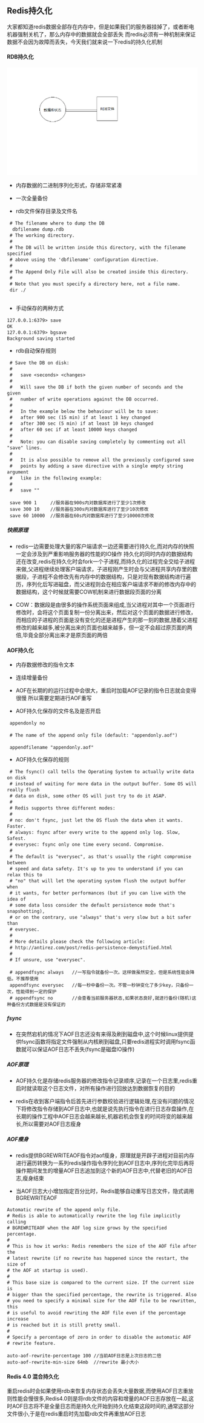 ## Redis持久化


大家都知道redis数据全部存在内存中，但是如果我们的服务器挂掉了，或者断电机器强制关机了，那么内存中的数据就会全部丢失
而redis必须有一种机制来保证数据不会因为故障而丢失，今天我们就来说一下redis的持久化机制

#### RDB持久化


  ![rdb](../static/redis_rdb.png)

* 内存数据的二进制序列化形式，存储非常紧凑

* 一次全量备份

* rdb文件保存目录及文件名

```
 # The filename where to dump the DB
  dbfilename dump.rdb      
 # The working directory.
 #
 # The DB will be written inside this directory, with the filename specified
 # above using the 'dbfilename' configuration directive.
 #
 # The Append Only File will also be created inside this directory.
 #
 # Note that you must specify a directory here, not a file name.
 dir ./
            
```

* 手动保存的两种方式

```
127.0.0.1:6379> save
OK
127.0.0.1:6379> bgsave
Background saving started
```

* rdb自动保存规则

```
 # Save the DB on disk:
 #
 #   save <seconds> <changes>
 #
 #   Will save the DB if both the given number of seconds and the given
 #   number of write operations against the DB occurred.
 #
 #   In the example below the behaviour will be to save:
 #   after 900 sec (15 min) if at least 1 key changed
 #   after 300 sec (5 min) if at least 10 keys changed
 #   after 60 sec if at least 10000 keys changed
 #
 #   Note: you can disable saving completely by commenting out all "save" lines.
 #
 #   It is also possible to remove all the previously configured save
 #   points by adding a save directive with a single empty string argument
 #   like in the following example:
 #
 #   save ""
  
 save 900 1 	//服务器在900s内对数据库进行了至少1次修改
 save 300 10	//服务器在300s内对数据库进行了至少10次修改
 save 60 10000	//服务器在60s内对数据库进行了至少10000次修改
 ```

##### 快照原理

* redis一边需要处理大量的客户端请求一边还需要进行持久化,而对内存的快照一定会涉及到严重影响服务器的性能的IO操作
  持久化的同时内存的数据结构还在改变,redis在持久化时会fork一个子进程,而持久化的过程完全交给子进程来做,父进程继续处理客户端请求，子进程刚产生时会与父进程共享内存里的数据段，子进程不会修改先有内存中的数据结构，只是对现有数据结构进行遍历，序列化后写进磁盘，而父进程则会在相应客户端请求不断的修改内存中的数据结构，这个时候就需要COW机制来进行数据段页面的分离

* COW：数据段是由很多的操作系统页面来组成,当父进程对其中一个页面进行修改时，会将这个页面复制一份分离出来，然后对这个页面的数据进行修改，而相应的子进程的页面是没有变化的还是进程产生的那一刻的数据,随着父进程修改的越来越多,被分离出来的页面也越来越多，但一定不会超过原页面的两倍,毕竟全部分离出来才是原页面的两倍



#### AOF持久化

* 内存数据修改的指令文本

* 连续增量备份

* AOF在长期的的运行过程中会很大，重启时加载AOF记录的指令日志就会变得很慢 所以需要定期进行AOF重写

* AOF持久化保存的文件名及是否开启

```
 appendonly no                                                                                                                     
  
 # The name of the append only file (default: "appendonly.aof")
  
 appendfilename "appendonly.aof"
```

* AOF持久化保存的规则

```
 # The fsync() call tells the Operating System to actually write data on disk
 # instead of waiting for more data in the output buffer. Some OS will really flush
 # data on disk, some other OS will just try to do it ASAP.
 #
 # Redis supports three different modes:
 #
 # no: don't fsync, just let the OS flush the data when it wants. Faster.
 # always: fsync after every write to the append only log. Slow, Safest.
 # everysec: fsync only one time every second. Compromise.
 #
 # The default is "everysec", as that's usually the right compromise between
 # speed and data safety. It's up to you to understand if you can relax this to
 # "no" that will let the operating system flush the output buffer when
 # it wants, for better performances (but if you can live with the idea of
 # some data loss consider the default persistence mode that's snapshotting),
 # or on the contrary, use "always" that's very slow but a bit safer than
 # everysec.
 #
 # More details please check the following article:
 # http://antirez.com/post/redis-persistence-demystified.html
 #
 # If unsure, use "everysec".
  
 # appendfsync always 	//一写指令就备份一次。这样做虽然安全，但是系统性能会降低。不推荐使用
 appendfsync everysec	//每一秒中备份一次。不管一秒钟变化了多少key，只备份一次，性能得到一定的保护
 # appendfsync no 		//会查看当前服务器状态,如果状态良好,就进行备份(随机)这种备份方式数据是没有保证的
```

##### fsync

* 在突然宕机的情况下AOF日志还没有来得及刷到磁盘中,这个时候linux提供提供fsync函数将指定文件强制从内核刷到磁盘,只要redis进程实时调用fsync函数就可以保证AOF日志不丢失(fsync是磁盘IO操作)

##### AOF原理

* AOF持久化是存储redis服务器的修改指令记录顺序,记录在一个日志里,redis重启时就读取这个日志文件，对所有操作进行回放达到数据恢复的目的

* redis在收到客户端指令后首先进行参数校验进行逻辑处理,在没有问题的情况下将修改指令存储到AOF日志中,也就是说先执行指令在进行日志存盘操作,在长期的操作工程中AOF日志会越来越长,机器宕机会恢复的时间将变的越来越长,所以需要对AOF日志瘦身

##### AOF瘦身

* redis提供BGREWRITEAOF指令对aof瘦身，原理就是开辟子进程对目前内存进行遍历转换为一系列redis操作指令序列化到AOF日志中,序列化完毕后再将操作期间发生的增量AOF日志追加到这个新的AOF日志中,代替老旧的AOF日志,瘦身结束

* 当AOF日志大小增加指定百分比时，Redis能够自动重写日志文件，隐式调用BGREWRITEAOF

```
Automatic rewrite of the append only file.
# Redis is able to automatically rewrite the log file implicitly calling                                                          
# BGREWRITEAOF when the AOF log size grows by the specified percentage.
#
# This is how it works: Redis remembers the size of the AOF file after the
# latest rewrite (if no rewrite has happened since the restart, the size of
# the AOF at startup is used).
#
# This base size is compared to the current size. If the current size is
# bigger than the specified percentage, the rewrite is triggered. Also
# you need to specify a minimal size for the AOF file to be rewritten, this
# is useful to avoid rewriting the AOF file even if the percentage increase
# is reached but it is still pretty small.
#
# Specify a percentage of zero in order to disable the automatic AOF
# rewrite feature.

auto-aof-rewrite-percentage 100 //当前AOF日志是上次日志的二倍
auto-aof-rewrite-min-size 64mb	//rewrite 最小大小
```

#### Redis 4.0 混合持久化

重启redis时会如果使用rdb来恢复内存状态会丢失大量数据,而使用AOF日志重放则性能会慢很多,Redis4.0则是将rdb文件的内容和增量的AOF日志存放在一起,这时AOF日志将不是全量日志而是持久化开始到持久化结束这段时间的,通常这部分文件很小,于是在redis重启时先加载rdb文件再重放AOF日志
